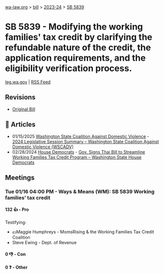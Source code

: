 [wa-law.org](/) > [bill](/bill/) > [2023-24](/bill/2023-24/) > [SB 5839](/bill/2023-24/sb/5839/)

# SB 5839 - Modifying the working families' tax credit by clarifying the refundable nature of the credit, the application requirements, and the eligibility verification process.
[leg.wa.gov](https://app.leg.wa.gov/billsummary?BillNumber=5839&Year=2023&Initiative=false) | [RSS Feed](./rss.xml)

## Revisions
* [Original Bill](1/)

## 📰 Articles
* 01/15/2025 [Washington State Coalition Against Domestic Violence](/org/washington_state_coalition_against_domestic_violence/) - [2024 Legislative Session Summary – Washington State Coalition Against Domestic Violence (WSCADV)](https://wscadv.org/resources/2024-legislative-session-summary/#:~:text=SB%205839)
* 02/28/2024 [House Democrats](/org/house_democrats/) - [Gov. Signs Thai Bill to Streamline Working Families Tax Credit Program – Washington State House Democrats](https://housedemocrats.wa.gov/blog/2024/02/28/gov-signs-thai-bill-to-streamline-working-families-tax-credit-program/#:~:text=SB%205839)

## Meetings
### Tue 01/16 04:00 PM - Ways & Means (WM): SB 5839 Working families' tax credit
#### 132 👍 - Pro
Testifying:
* 💵Maggie Humphreys - MomsRising & the Working Families Tax Credit Coalition
* Steve Ewing - Dept. of Revenue

#### 0 👎 - Con

#### 0 ❓ - Other
